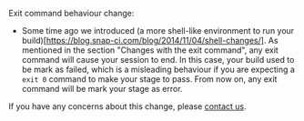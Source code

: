 Exit command behaviour change:

* Some time ago we introduced (a more shell-like environment to run your build)[https://blog.snap-ci.com/blog/2014/11/04/shell-changes/]. As mentioned in the section "Changes with the exit command", any exit command will cause your session to end. In this case, your build used to be mark as failed, which is a misleading behaviour if you are expecting a `exit 0` command to make your stage to pass. From now on, any exit command will be mark your stage as error.

If you have any concerns about this change, please [contact us](https://snap-ci.com/contact-us).
